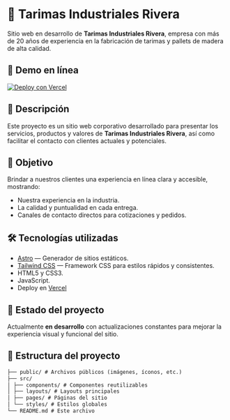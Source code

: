 # 🌲 Tarimas Industriales Rivera

Sitio web en desarrollo de **Tarimas Industriales Rivera**, empresa con más de 20 años de experiencia en la fabricación de tarimas y pallets de madera de alta calidad.

## 🚀 Demo en línea

[![Deploy con Vercel](https://img.shields.io/badge/deploy-Vercel-blue?logo=vercel)](https://tarimas-industriales-rivera-web.vercel.app)

## 📌 Descripción

Este proyecto es un sitio web corporativo desarrollado para presentar los servicios, productos y valores de **Tarimas Industriales Rivera**, así como facilitar el contacto con clientes actuales y potenciales.

## 🎯 Objetivo

Brindar a nuestros clientes una experiencia en línea clara y accesible, mostrando:

- Nuestra experiencia en la industria.
- La calidad y puntualidad en cada entrega.
- Canales de contacto directos para cotizaciones y pedidos.

## 🛠️ Tecnologías utilizadas

- [Astro](https://astro.build/) — Generador de sitios estáticos.
- [Tailwind CSS](https://tailwindcss.com/) — Framework CSS para estilos rápidos y consistentes.
- HTML5 y CSS3.
- JavaScript.
- Deploy en [Vercel](https://vercel.com/)

## 🚀 Estado del proyecto

Actualmente **en desarrollo** con actualizaciones constantes para mejorar la experiencia visual y funcional del sitio.

## 📂 Estructura del proyecto

```txt
├── public/ # Archivos públicos (imágenes, íconos, etc.)
├── src/
│ ├── components/ # Componentes reutilizables
│ ├── layouts/ # Layouts principales
│ ├── pages/ # Páginas del sitio
│ └── styles/ # Estilos globales
└── README.md # Este archivo
```
